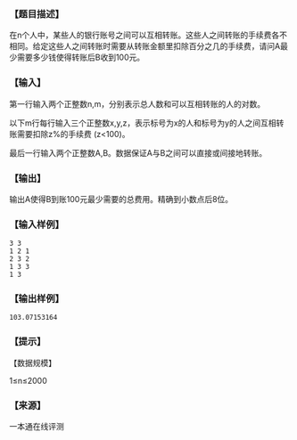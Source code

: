 ### 【题目描述】

在n个人中，某些人的银行账号之间可以互相转账。这些人之间转账的手续费各不相同。给定这些人之间转账时需要从转账金额里扣除百分之几的手续费，请问A最少需要多少钱使得转账后B收到100元。

### 【输入】

第一行输入两个正整数n,m，分别表示总人数和可以互相转账的人的对数。

以下m行每行输入三个正整数x,y,z，表示标号为x的人和标号为y的人之间互相转账需要扣除z%的手续费 (z<100)。

最后一行输入两个正整数A,B。数据保证A与B之间可以直接或间接地转账。

### 【输出】

输出A使得B到账100元最少需要的总费用。精确到小数点后8位。

### 【输入样例】

```
3 3
1 2 1
2 3 2
1 3 3
1 3
```

### 【输出样例】

```
103.07153164
```

### 【提示】

【数据规模】

1≤n≤2000


 ### 【来源】

 一本通在线评测 